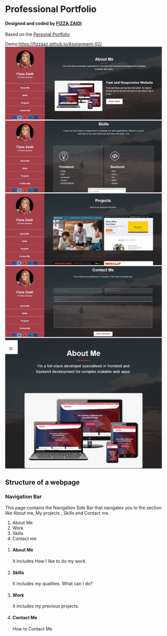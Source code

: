 <h1> Professional Portfolio </h1>
<h4>Designed and coded by <a href="https://github.com/fizzaaz">FIZZA ZAIDI</a></h4>
Based on the <a href="https://github.com/fizzaaz/Assignment-02"> Personal Portfolio</a>

Demo:https://fizzaaz.github.io/Assignment-02/
<br>
<img src="assets/images/ss1.JPG" alt="screenshot">
<br>
<img src="assets/images/ss2.JPG" alt="screenshot">
<br>
<img src="assets/images/ss3.JPG" alt="screenshot">
<br>
<img src="assets/images/ss4.JPG" alt="screenshot">
<br>
<img src="assets/images/ss5.JPG" alt="screenshot">
<h2>Structure of a webpage</h2>
<h3>Navigation Bar</h3>
<p> This page contains the Navigation Side Bar that navigates you to the section like About me, My projects , Skills and Contact me.</p>
<ol>
  <li>About Me </li>
  <li>Work</li>
  <li>Skills</li>
  <li>Contact me</li>
 </ol>
 <ol>
  <li><h4>About Me</h4>
  <p> It includes How I like to do my work. </p></li>
  <li><h4>Skills</h4>
  <p> It includes my qualities. What can I do?  </p></li>
  <li><h4>Work</h4>
  <p> It includes my previous projects.  </p></li>
 <li><h4>  <h4>Contact Me</h4>
  <p>How to Contact Me </p></li>
  
</ol>
